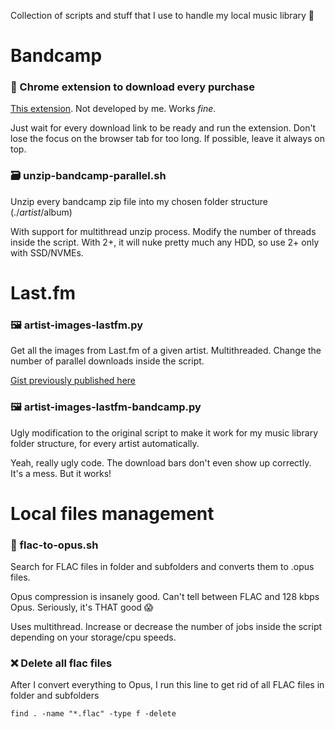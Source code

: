 Collection of scripts and stuff that I use to handle my local music library 🎷

# Bandcamp

### 📂 Chrome extension to download every purchase

[This extension](https://chrome.google.com/webstore/detail/bandcamp-auto-downloader/igbcekbalgomjoblhoehkemlcapkfaki/). Not developed by me. Works *fine*.

Just wait for every download link to be ready and run the extension. Don't lose the focus on the browser tab for too long. If possible, leave it always on top.

### 🗃️ unzip-bandcamp-parallel.sh

Unzip every bandcamp zip file into my chosen folder structure (./$artist/$album)

With support for multithread unzip process. Modify the number of threads inside the script. With 2+, it will nuke pretty much any HDD, so use 2+ only with SSD/NVMEs.

# Last.fm

### 🖼️ artist-images-lastfm.py

Get all the images from Last.fm of a given artist. Multithreaded. Change the number of parallel downloads inside the script.

[Gist previously published here](https://gist.github.com/Arecsu/2a96c33b4a99705d7711dee77156e2c2)

### 🖼️ artist-images-lastfm-bandcamp.py

Ugly modification to the original script to make it work for my music library folder structure, for every artist automatically.

Yeah, really ugly code. The download bars don't even show up correctly. It's a mess. But it works!

# Local files management

### 🎸 flac-to-opus.sh

Search for FLAC files in folder and subfolders and converts them to .opus files.

Opus compression is insanely good. Can't tell between FLAC and 128 kbps Opus. Seriously, it's THAT good 😱

Uses multithread. Increase or decrease the number of jobs inside the script depending on your storage/cpu speeds.

### ❌ Delete all flac files

After I convert everything to Opus, I run this line to get rid of all FLAC files in folder and subfolders

```
find . -name "*.flac" -type f -delete
```


